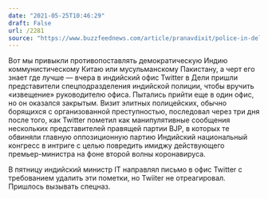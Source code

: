 ```yaml
---
date: "2021-05-25T10:46:29"
draft: False
url: /2281
source: "https://www.buzzfeednews.com/article/pranavdixit/police-in-delhi-have-raided-twitters-indian-headquarters"
---
```


Вот мы привыкли противопоставлять демократическую Индию коммунистическому Китаю или мусульманскому Пакистану, а черт его знает где лучше — вчера в индийский офис Twitter в Дели пришли представители спецподразделения индийской полиции, чтобы вручить «извещение» руководителю офиса. Пытались прийти еще в один офис, но он оказался закрытым. Визит элитных полицейских, обычно борящихся с организованной преступностью, последовал через три дня после того, как Twitter пометил как манипулятивные сообщения нескольких представителей правящей партии BJP, в которых те обвиняли главную оппозиционную партию Индийский национальный конгресс в интриге с целью повредить имиджу действующего премьер-министра на фоне второй волны коронавируса.

В пятницу индийский министр IT направлял письмо в офис Twitter с требованием удалить эти пометки, но Twiiter не отреагировал. Пришлось вызывать спецназ.
